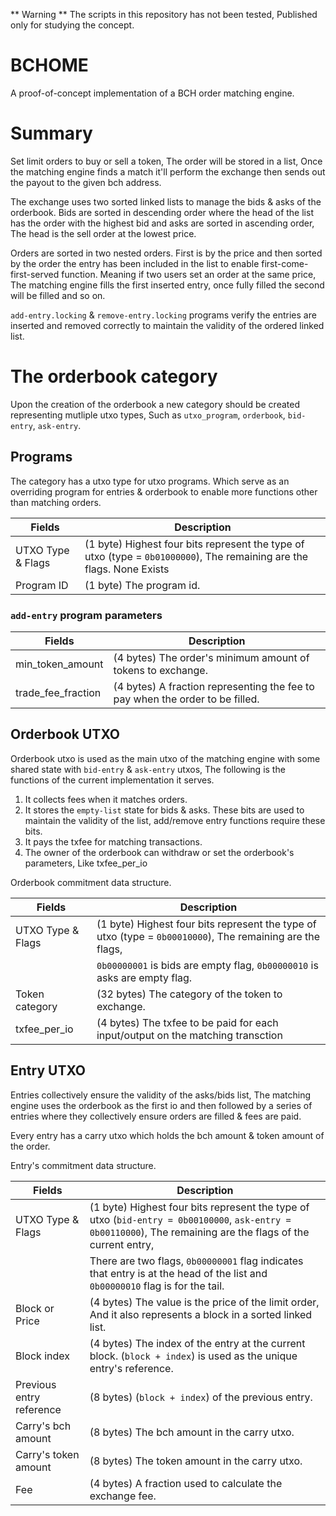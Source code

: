 ** Warning ** The scripts in this repository has not been tested, Published only for studying the concept.

# BCHOME

A proof-of-concept implementation of a BCH order matching engine.


# Summary

Set limit orders to buy or sell a token, The order will be stored in a list, Once the matching engine finds a match it'll perform the exchange then sends out the payout to the given bch address.

The exchange uses two sorted linked lists to manage the bids & asks of the orderbook. Bids are sorted in descending order where the head of the list has the order with the highest bid and asks are sorted in ascending order, The head is the sell order at the lowest price.

Orders are sorted in two nested orders. First is by the price and then sorted by the order the entry has been included in the list to enable first-come-first-served function. Meaning if two users set an order at the same price, The matching engine fills the first inserted entry, once fully filled the second will be filled and so on.

`add-entry.locking` & `remove-entry.locking` programs verify the entries are inserted and removed correctly to maintain the validity of the ordered linked list.

# The orderbook category

Upon the creation of the orderbook a new category should be created representing mutliple utxo types, Such as `utxo_program`, `orderbook`, `bid-entry`, `ask-entry`.

## Programs

The category has a utxo type for utxo programs. Which serve as an overriding program for entries & orderbook to enable more functions other than matching orders.

| Fields            | Description                                                                                                           |
|-------------------|-----------------------------------------------------------------------------------------------------------------------|
| UTXO Type & Flags | (1 byte) Highest four bits represent the type of utxo (type = `0b01000000`), The remaining are the flags. None Exists |
| Program ID        | (1 byte) The program id.                                                                                              |

### `add-entry` program parameters

| Fields             | Description                                                                   |
|--------------------|-------------------------------------------------------------------------------|
| min_token_amount   | (4 bytes) The order's minimum amount of tokens to exchange.                   |
| trade_fee_fraction | (4 bytes) A fraction representing the fee to pay when the order to be filled. |

## Orderbook UTXO

Orderbook utxo is used as the main utxo of the matching engine with some shared state with `bid-entry` & `ask-entry` utxos, The following is the functions of the current implementation it serves.

1. It collects fees when it matches orders.
2. It stores the `empty-list` state for bids & asks. These bits are used to maintain the validity of the list, add/remove entry functions require these bits.
3. It pays the txfee for matching transactions.
4. The owner of the orderbook can withdraw or set the orderbook's parameters, Like txfee_per_io

Orderbook commitment data structure.

| Fields            | Description                                                                                               |
|-------------------|-----------------------------------------------------------------------------------------------------------|
| UTXO Type & Flags | (1 byte) Highest four bits represent the type of utxo (type = `0b00010000`), The remaining are the flags, |
|                   | `0b00000001` is bids are empty flag, `0b00000010` is asks are empty flag.                                 |
| Token category    | (32 bytes) The category of the token to exchange.                                                         |
| txfee_per_io      | (4 bytes) The txfee to be paid for each input/output on the matching transction                           |


## Entry UTXO

Entries collectively ensure the validity of the asks/bids list, The matching engine uses the orderbook as the first io and then followed by a series of entries where they collectively ensure orders are filled & fees are paid.

Every entry has a carry utxo which holds the bch amount & token amount of the order. 

Entry's commitment data structure.

| Fields                   | Description                                                                                                                                                   |
|--------------------------|---------------------------------------------------------------------------------------------------------------------------------------------------------------|
| UTXO Type & Flags        | (1 byte) Highest four bits represent the type of utxo (`bid-entry = 0b00100000`, `ask-entry = 0b00110000`), The remaining are the flags of the current entry, |
|                          | There are two flags, `0b00000001` flag indicates that entry is at the head of the list and `0b00000010` flag is for the tail.                                 |
| Block or Price           | (4 bytes) The value is the price of the limit order, And it also represents a block in a sorted linked list.                                                  |
| Block index              | (4 bytes) The index of the entry at the current block. (`block + index`) is used as the unique entry's reference.                                             |
| Previous entry reference | (8 bytes) (`block + index`) of the previous entry.                                                                                                            |
| Carry's bch amount       | (8 bytes) The bch amount in the carry utxo.                                                                                                                   |
| Carry's token amount     | (8 bytes) The token amount in the carry utxo.                                                                                                                 |
| Fee                      | (4 bytes) A fraction used to calculate the exchange fee.                                                                                                      |

